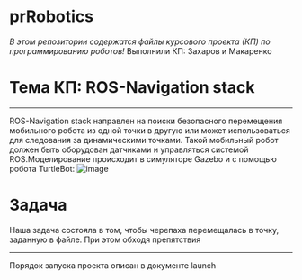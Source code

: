 # prRobotics

*В этом репозитории содержатся файлы курсового проекта (КП) по программированию роботов!*
Выполнили КП: Захаров и Макаренко
# Тема КП: ROS-Navigation stack
***
ROS-Navigation stack направлен на поиски безопасного перемещения мобильного робота из одной точки в другую или может использоваться для следования за динамическими точками. Такой мобильный робот должен быть оборудован датчиками и управляться системой ROS.Моделирование происходит в симуляторе Gazebo и с помощью робота TurtleBot:
![image](https://user-images.githubusercontent.com/122403116/214343443-d7599a2e-379f-490e-a7a8-3dc8d3e9aa3a.png)

# Задача
Наша задача состояла в том, чтобы черепаха перемещалась в точку, заданную в файле. При этом обходя препятствия
***
Порядок запуска проекта описан в документе launch






